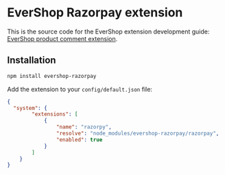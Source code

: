 # EverShop Razorpay extension

This is the source code for the EverShop extension development guide: [EverShop product comment extension](https://evershop.io/docs/development/module/create-first-extension).

## Installation

```bash
npm install evershop-razorpay
```

Add the extension to your `config/default.json` file:

```json
{
  "system": {
        "extensions": [
            {
                "name": "razorpy",
                "resolve": "node_modules/evershop-razorpay/razorpay",
                "enabled": true
            }
        ]
    }
}